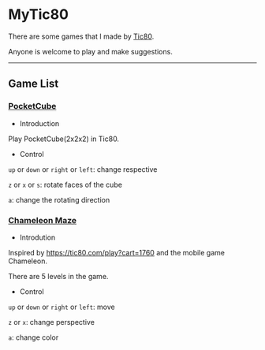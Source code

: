 # MyTic80
There are some games that I made by [Tic80](https://tic80.com). 

Anyone is welcome to play and make suggestions.

---

## Game List

### [PocketCube](https://tic80.com/play?cart=1741)
* Introduction

Play PocketCube(2x2x2) in Tic80.

* Control


`up` or `down` or `right` or `left`: change respective

`z` or `x` or `s`: rotate faces of the cube

`a`: change the rotating direction

### [Chameleon Maze](https://tic80.com/play?cart=2027)
* Introdution

Inspired by https://tic80.com/play?cart=1760 and the mobile game Chameleon.

There are 5 levels in the game.

* Control

`up` or `down` or `right` or `left`: move

`z` or `x`: change perspective

`a`: change color
